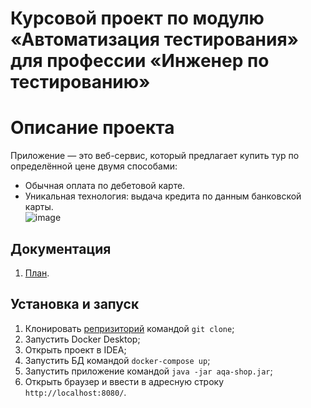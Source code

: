 # Курсовой проект по модулю «Автоматизация тестирования» для профессии «Инженер по тестированию»

# Описание проекта

Приложение — это веб-сервис, который предлагает купить тур по определённой цене двумя способами:

- Обычная оплата по дебетовой карте.  
- Уникальная технология: выдача кредита по данным банковской карты.  
![image](https://github.com/NikitkaGordeev/CourseProject/assets/130284238/7c2745b6-3b40-4311-accd-2231a8077c76)


## Документация

1. [План]([https://github.com/NikitkaGordeev/CourseProject/tree/main/docs](https://github.com/NikitkaGordeev/CourseProject/blob/main/docs/Plan.md)).


## Установка и запуск
1. Клонировать [репризиторий](https://github.com/NikitkaGordeev/CourseProject) командой `git clone`;
2. Запустить Docker Desktop;
3. Открыть проект в IDEA;
4. Запустить БД командой `docker-compose up`;
5. Запустить приложение командой `java -jar aqa-shop.jar`;
6. Открыть браузер и ввести в адресную строку `http://localhost:8080/`.             



